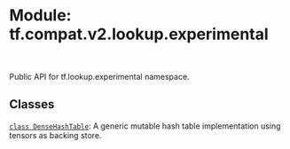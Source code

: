 <div itemscope itemtype="http://developers.google.com/ReferenceObject">
<meta itemprop="name" content="tf.compat.v2.lookup.experimental" />
<meta itemprop="path" content="Stable" />
</div>

# Module: tf.compat.v2.lookup.experimental


<table class="tfo-notebook-buttons tfo-api" align="left">
</table>



Public API for tf.lookup.experimental namespace.



## Classes

[`class DenseHashTable`](../../../../tf/lookup/experimental/DenseHashTable.md): A generic mutable hash table implementation using tensors as backing store.

